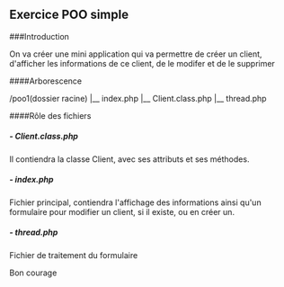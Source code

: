 ## Exercice POO simple

###Introduction

On va créer une mini application qui va permettre de créer un client, d'afficher les informations de ce client, de le modifer et de le supprimer


####Arborescence

/poo1(dossier racine)
|__ index.php
|__ Client.class.php
|__ thread.php


####Rôle des fichiers

##### - Client.class.php
Il contiendra la classe Client, avec ses attributs et ses méthodes.

##### - index.php
Fichier principal, contiendra l'affichage des informations ainsi qu'un formulaire pour modifier un client, si il existe, ou en créer un.

##### - thread.php
Fichier de traitement du formulaire

Bon courage